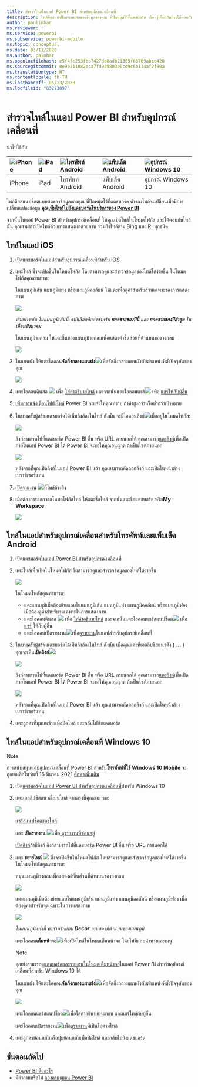 ```yaml
---
title: สำรวจไทล์ในแอป Power BI สำหรับอุปกรณ์เคลื่อนที่
description: ไทล์คือสแนปช็อตแบบสดของข้อมูลของคุณ ที่ปักหมุดไว้ที่แดชบอร์ด เรียนรู้เกี่ยวกับการโต้ตอบกับไทล์ในแอป Power BI สำหรับอุปกรณ์เคลื่อนที่
author: paulinbar
ms.reviewer: ''
ms.service: powerbi
ms.subservice: powerbi-mobile
ms.topic: conceptual
ms.date: 03/11/2020
ms.author: painbar
ms.openlocfilehash: e5f4fc253fbb7427de8adb21305f66769abcd428
ms.sourcegitcommit: 0e9e211082eca7fd939803e0cd9c6b114af2f90a
ms.translationtype: HT
ms.contentlocale: th-TH
ms.lasthandoff: 05/13/2020
ms.locfileid: "83273097"
---
```

# <a name="explore-tiles-in-the-power-bi-mobile-apps"></a>สำรวจไทล์ในแอป Power BI สำหรับอุปกรณ์เคลื่อนที่
นำไปใช้กับ:

| ![iPhone](./media/mobile-tiles-in-the-mobile-apps/iphone-logo-50-px.png) | ![iPad](./media/mobile-tiles-in-the-mobile-apps/ipad-logo-50-px.png) | ![โทรศัพท์ Android](./media/mobile-tiles-in-the-mobile-apps/android-phone-logo-50-px.png) | ![แท็บเล็ต Android](./media/mobile-tiles-in-the-mobile-apps/android-tablet-logo-50-px.png) | ![อุปกรณ์ Windows 10](./media/mobile-tiles-in-the-mobile-apps/win-10-logo-50-px.png) |
|:--- |:--- |:--- |:--- |:--- |
| iPhone |iPad |โทรศัพท์ Android |แท็บเล็ต Android |อุปกรณ์ Windows 10 |

ไทล์คือสแนปช็อตแบบสดของข้อมูลของคุณ ที่ปักหมุดไว้ที่แดชบอร์ด ค่าของไทล์จะเปลี่ยนเมื่อมีการเปลี่ยนแปลงข้อมูล **คุณ[เพิ่มไทล์ไปยังแดชบอร์ดในบริการของ Power BI](../end-user-tiles.md)** 

จากนั้นในแอป Power BI สำหรับอุปกรณ์เคลื่อนที่ ให้คุณเปิดไทล์ในโหมดโฟกัส และโต้ตอบกับไทล์นั้น คุณสามารถเปิดไทล์ด้วยการแสดงผลด้วยภาพ รวมถึงไทล์ตาม Bing และ R. ทุกชนิด

## <a name="tiles-in-the-ios-apps"></a>ไทล์ในแอป iOS

1. เปิด[แดชบอร์ดในแอปสำหรับอุปกรณ์เคลื่อนที่สำหรับ iOS](mobile-apps-view-dashboard.md)
2. แตะไทล์ ซึ่งจะเปิดขึ้นในโหมดโฟกัส โดยสามารถดูและสำรวจข้อมูลของไทล์ได้ง่ายขึ้น ในโหมดโฟกัสคุณสามารถ:
   
   ในแผนภูมิเส้น แผนภูมิแท่ง หรือแผนภูมิคอลัมน์ ให้แตะเพื่อดูค่าสำหรับส่วนเฉพาะของการแสดงภาพ
   
    ![](media/mobile-tiles-in-the-mobile-apps/power-bi-iphone-line-tile-values.png)
   
   *ตัวอย่างเช่น ในแผนภูมิเส้นนี้ ค่าที่เลือกคือค่าสำหรับ **ยอดขายของปีนี้** และ **ยอดขายของปีล่าสุด** ใน **เดือนสิงหาคม***  
   
   ในแผนภูมิวงกลม ให้แตะชิ้นของแผนภูมิวงกลมเพื่อแสดงค่าชิ้นส่วนที่ด้านบนของวงกลม  
   
   ![](media/mobile-tiles-in-the-mobile-apps/power-bi-ipad-tile-pie.png)
3. ในแผนผัง ให้แตะไอคอน**จัดกึ่งกลางแผนผัง**![](media/mobile-tiles-in-the-mobile-apps/power-bi-center-map-icon.png)เพื่อจัดกึ่งกลางแผนผังกับตำแหน่งที่ตั้งปัจจุบันของคุณ

   ![](media/mobile-tiles-in-the-mobile-apps/power-bi-ipad-center-map.png)

4. แตะไอคอนดินสอ ![](./media/mobile-tiles-in-the-mobile-apps/power-bi-iphone-annotate-icon.png) เพื่อ [ใส่คำอธิบายไทล์](mobile-annotate-and-share-a-tile-from-the-mobile-apps.md#annotate-and-share-the-tile-report-or-visual) และจากนั้นแตะไอคอนแชร์![](./media/mobile-tiles-in-the-mobile-apps/power-bi-iphone-share-icon.png) เพื่อ [แชร์ให้กับผู้อื่น](mobile-annotate-and-share-a-tile-from-the-mobile-apps.md#annotate-and-share-the-tile-report-or-visual)

5. [เพิ่มการแจ้งเตือนไปยังไทล์](mobile-set-data-alerts-in-the-mobile-apps.md) Power BI จะแจ้งให้คุณทราบ ถ้าค่าสูงกว่าหรือต่ำกว่าเป้าหมาย

6. ในบางครั้งผู้สร้างแดชบอร์ดได้เพิ่มลิงก์ลงในไทล์ ดังนั้น จะมีไอคอนลิงก์![](media/mobile-tiles-in-the-mobile-apps/power-bi-iphone-link-icon.png)เมื่ออยู่ในโหมดโฟกัส:
   
    ![](media/mobile-tiles-in-the-mobile-apps/power-bi-iphone-tile-link.png)
   
    ลิงก์สามารถไปที่แดชบอร์ด Power BI อื่น หรือ URL ภายนอกได้ คุณสามารถ[แตะลิงก์](../../create-reports/service-dashboard-edit-tile.md#hyperlink)เพื่อเปิดภายในแอป Power BI ได้ Power BI จะขอให้คุณอนุญาต ถ้าเป็นไซต์ภายนอก
   
    ![](media/mobile-tiles-in-the-mobile-apps/pbi_andr_openlinkmessage.png)
   
    หลังจากที่คุณเปิดลิงก์ในแอป Power BI แล้ว คุณสามารถคัดลอกลิงก์ และเปิดในหน้าต่างเบราว์เซอร์แทน
7. [เปิดรายงาน](mobile-reports-in-the-mobile-apps.md) ![](././media/mobile-tiles-in-the-mobile-apps/power-bi-ipad-open-report-icon.png)ที่ไทล์อ้างอิง
8. เมื่อต้องการออกจากโหมดโฟกัสไทล์ ให้แตะชื่อไทล์ จากนั้นแตะชื่อแดชบอร์ด หรือ**My Workspace**
   
    ![](media/mobile-tiles-in-the-mobile-apps/power-bi-ipad-tile-breadcrumb.png)

## <a name="tiles-in-the-mobile-app-for-android-phones-and-tablets"></a>ไทล์ในแอปสำหรับอุปกรณ์เคลื่อนสำหรับโทรศัพท์และแท็บเล็ต Android
1. เปิด[แดชบอร์ดในแอป Power BI สำหรับอุปกรณ์เคลื่อนที่](mobile-apps-view-dashboard.md)
2. แตะไทล์เพื่อเปิดในโหมดโฟกัส ซึ่งสามารถดูและสำรวจข้อมูลของไทล์ได้ง่ายขึ้น
   
   ![](media/mobile-tiles-in-the-mobile-apps/power-bi-android-tablet-tile.png)
   
    ในโหมดโฟกัสคุณสามารถ:
   
   * แตะแผนภูมิเมื่อต้องย้ายแถบในแผนภูมิเส้น แผนภูมิแท่ง แผนภูมิคอลัมน์ หรือแผนภูมิฟอง เมื่อต้องดูค่าสำหรับจุดเฉพาะในการแสดงภาพ  
   * แตะไอคอนดินสอ ![](./media/mobile-tiles-in-the-mobile-apps/power-bi-iphone-annotate-icon.png) เพื่อ [ใส่คำอธิบายไทล์](mobile-annotate-and-share-a-tile-from-the-mobile-apps.md#annotate-and-share-the-tile-report-or-visual) และจากนั้นแตะไอคอนแชร์สแนปช็อต![](./media/mobile-tiles-in-the-mobile-apps/pbi_andr_sharesnapicon.png) เพื่อ [แชร์](mobile-annotate-and-share-a-tile-from-the-mobile-apps.md#annotate-and-share-the-tile-report-or-visual) ให้กับผู้อื่น
   * แตะไอคอนเปิดรายงาน![](./media/mobile-tiles-in-the-mobile-apps/power-bi-android-tablet-open-report-icon.png)เพื่อ[ดูรายงาน](mobile-reports-in-the-mobile-apps.md)ในแอปสำหรับอุปกรณ์เคลื่อนที่
3. ในบางครั้งผู้สร้างแดชบอร์ดได้เพิ่มลิงก์ลงในไทล์ ดังนั้น เมื่อคุณแตะที่เอลลิปซิสแนวตั้ง ( **...** ) คุณจะเห็น**เปิดลิงก์**![](media/mobile-tiles-in-the-mobile-apps/power-bi-iphone-link-icon.png):
   
    ![](media/mobile-tiles-in-the-mobile-apps/power-bi-android-tile-link.png)
   
    ลิงก์สามารถไปที่แดชบอร์ด Power BI อื่น หรือ URL ภายนอกได้ คุณสามารถ[แตะลิงก์](../../create-reports/service-dashboard-edit-tile.md#hyperlink)เพื่อเปิดภายในแอป Power BI ได้ Power BI จะขอให้คุณอนุญาต ถ้าเป็นไซต์ภายนอก
   
    ![](media/mobile-tiles-in-the-mobile-apps/pbi_andr_openlinkmessage.png)
   
    หลังจากที่คุณเปิดลิงก์ในแอป Power BI แล้ว คุณสามารถคัดลอกลิงก์ และเปิดในหน้าต่างเบราว์เซอร์แทน
4. แตะลูกศรที่มุมบนซ้ายเพื่อปิดไทล์ และกลับไปยังแดชบอร์ด

## <a name="tiles-in-the-windows-10-mobile-app"></a>ไทล์ในแอปสำหรับอุปกรณ์เคลื่อนที่ Windows 10

>[!NOTE]
>การสนับสนุนแอปอุปกรณ์เคลื่อนที่ Power BI สำหรับ**โทรศัพท์ที่ใช้ Windows 10 Mobile** จะถูกยกเลิกในวันที่ 16 มีนาคม 2021 [ศึกษาเพิ่มเติม](https://go.microsoft.com/fwlink/?linkid=2121400)

1. เปิด[แดชบอร์ดในแอป Power BI สำหรับอุปกรณ์เคลื่อนที่](mobile-apps-view-dashboard.md)สำหรับ Windows 10
2. แตะเอลลิปซิสแนวตั้งบนไทล์ จากตรงนี้คุณสามารถ: 
   
    ![](media/mobile-tiles-in-the-mobile-apps/pbi_win10tileellpslink.png)
   
    [แชร์สแนปช็อตของไทล์](mobile-windows-10-phone-app-get-started.md)
   
    แตะ **เปิดรายงาน** ![](././media/mobile-tiles-in-the-mobile-apps/power-bi-ipad-open-report-icon.png)เพื่อ[ ดูรายงานที่ซ่อนอยู่](mobile-reports-in-the-mobile-apps.md)
   
    [เปิดลิงก์](../../create-reports/service-dashboard-edit-tile.md#hyperlink)ถ้ามีลิงก์ ลิงก์สามารถไปที่แดชบอร์ด Power BI อื่น หรือ URL ภายนอกได้
3. แตะ **ขยายไทล์** ![](media/mobile-tiles-in-the-mobile-apps/power-bi-windows-10-focus-mode-icon.png) ซึ่งจะเปิดขึ้นในโหมดโฟกัส โดยสามารถดูและสำรวจข้อมูลของไทล์ได้ง่ายขึ้น ในโหมดโฟกัสคุณสามารถ:
   
   หมุนแผนภูมิวงกลมเพื่อแสดงค่าชิ้นส่วนที่ด้านบนของวงกลม  
   
   ![](media/mobile-tiles-in-the-mobile-apps/power-bi-windows-10-pie-focus-mode.png)
   
   แตะแผนภูมิเมื่อต้องย้ายแถบในแผนภูมิเส้น แผนภูมิแท่ง แผนภูมิคอลัมน์ หรือแผนภูมิฟอง เมื่อต้องดูค่าสำหรับจุดเฉพาะในการแสดงภาพ  
   
   ![](media/mobile-tiles-in-the-mobile-apps/pbi_win10ph_bartile0316.png)
   
   *ในแผนภูมิแท่งนี้ ค่าสำหรับแถบ **Decor** จะแสดงที่ด้านบนของแผนภูมิ*
   
   แตะไอคอน**เต็มหน้าจอ**![](media/mobile-tiles-in-the-mobile-apps/power-bi-full-screen-icon.png)เพื่อเปิดไทล์ในโหมดเต็มหน้าจอ โดยไม่มีแถบนำทางและเมนู
   
   > [!NOTE]
   > คุณยังสามารถ[ดูแดชบอร์ดและรายงานในโหมดเต็มหน้าจอ](mobile-windows-10-app-presentation-mode.md)ในแอป Power BI สำหรับอุปกรณ์เคลื่อนที่สำหรับ Windows 10 ได้
   > 
   > 
   
   ในแผนผัง ให้แตะไอคอน**จัดกึ่งกลางแผนผัง**![](media/mobile-tiles-in-the-mobile-apps/power-bi-center-map-icon.png)เพื่อจัดกึ่งกลางแผนผังกับตำแหน่งที่ตั้งปัจจุบันของคุณ
   
   ![](media/mobile-tiles-in-the-mobile-apps/power-bi-windows-10-center-map.png)
   
   แตะไอคอนแชร์สแนปช็อต![](./media/mobile-tiles-in-the-mobile-apps/pbi_win10ph_shareicon.png)เพื่อ[ใส่คำอธิบายประกอบ และแชร์ไทล์](mobile-windows-10-phone-app-get-started.md)กับผู้อื่น   
   
   แตะไอคอนเปิดรายงาน![](././media/mobile-tiles-in-the-mobile-apps/power-bi-ipad-open-report-icon.png)เพื่อ[ดูรายงาน](mobile-reports-in-the-mobile-apps.md)ที่เป็นไปตามไทล์ 
4. แตะลูกศรย้อนกลับหรือปุ่มย้อนกลับเพื่อปิดไทล์ และกลับไปยังแดชบอร์ด

## <a name="next-steps"></a>ขั้นตอนถัดไป
* [Power BI คืออะไร](../../fundamentals/power-bi-overview.md)
* มีคำถามหรือไม่ [ลองถามชุมชน Power BI](https://community.powerbi.com/)
